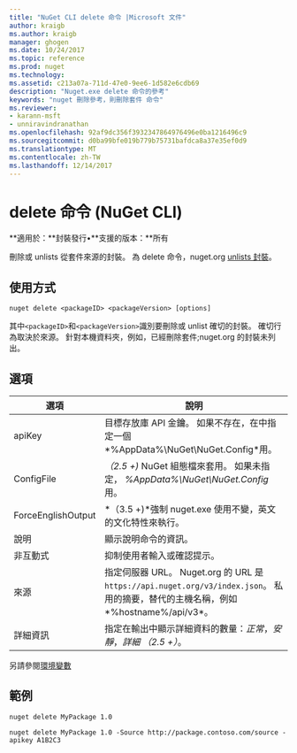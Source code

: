 ```yaml
---
title: "NuGet CLI delete 命令 |Microsoft 文件"
author: kraigb
ms.author: kraigb
manager: ghogen
ms.date: 10/24/2017
ms.topic: reference
ms.prod: nuget
ms.technology: 
ms.assetid: c213a07a-711d-47e0-9ee6-1d582e6cdb69
description: "Nuget.exe delete 命令的參考"
keywords: "nuget 刪除參考，則刪除套件 命令"
ms.reviewer:
- karann-msft
- unniravindranathan
ms.openlocfilehash: 92af9dc356f3932347864976496e0ba1216496c9
ms.sourcegitcommit: d0ba99bfe019b779b75731bafdca8a37e35ef0d9
ms.translationtype: MT
ms.contentlocale: zh-TW
ms.lasthandoff: 12/14/2017
---
```

# <a name="delete-command-nuget-cli"></a>delete 命令 (NuGet CLI)

**適用於：**封裝發行&bullet;**支援的版本：**所有

刪除或 unlists 從套件來源的封裝。 為 delete 命令，nuget.org [unlists 封裝](../policies/Deleting-Packages.md)。

## <a name="usage"></a>使用方式

```
nuget delete <packageID> <packageVersion> [options]
```

其中`<packageID>`和`<packageVersion>`識別要刪除或 unlist 確切的封裝。 確切行為取決於來源。 針對本機資料夾，例如，已經刪除套件;nuget.org 的封裝未列出。

## <a name="options"></a>選項

| 選項 | 說明 |
| --- | --- |
| apiKey | 目標存放庫 API 金鑰。 如果不存在，在中指定一個*%AppData%\NuGet\NuGet.Config*用。 |
| ConfigFile | *（2.5 +)* NuGet 組態檔來套用。 如果未指定， *%AppData%\NuGet\NuGet.Config*用。 |
| ForceEnglishOutput | *（3.5 +)*強制 nuget.exe 使用不變，英文的文化特性來執行。 |
| 說明 | 顯示說明命令的資訊。 |
| 非互動式 | 抑制使用者輸入或確認提示。 |
| 來源 | 指定伺服器 URL。 Nuget.org 的 URL 是`https://api.nuget.org/v3/index.json`。 私用的摘要，替代的主機名稱，例如*%hostname%/api/v3*。 |
| 詳細資訊 | 指定在輸出中顯示詳細資料的數量：*正常*，*安靜*，*詳細 （2.5 +）*。 |

另請參閱[環境變數](cli-ref-environment-variables.md)

## <a name="examples"></a>範例

```
nuget delete MyPackage 1.0

nuget delete MyPackage 1.0 -Source http://package.contoso.com/source -apikey A1B2C3
```
